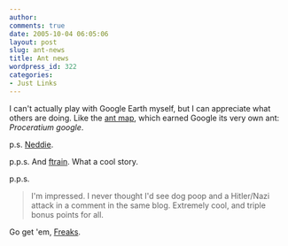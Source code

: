 ```yaml
---
author:
comments: true
date: 2005-10-04 06:05:06
layout: post
slug: ant-news
title: Ant news
wordpress_id: 322
categories:
- Just Links
---
```


I can't actually play with Google Earth myself, but I can appreciate what others are doing. Like the [ant map](http://www.gearthblog.com/blog/archives/2005/10/the_ants_go_mar_1.html), which earned Google its very own ant: _Proceratium google_.

p.s. [Neddie](http://byneddiejingo.blogspot.com/2005/10/america-eats-its-young.html).

p.p.s. And [ftrain](http://www.themorningnews.org/archives/in_the_city/i_am_gary_benchley.php). What a cool story.

p.p.s.

> I'm impressed. I never thought I'd see dog poop and a Hitler/Nazi attack in a comment in the same blog. Extremely cool, and triple bonus points for all. 

Go get 'em, [Freaks](http://www.freakonomics.com/2005/10/oh-crap.html).
